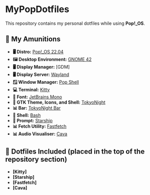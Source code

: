 # MyPopDotfiles

This repository contains my personal dotfiles while using **Pop!_OS**.

## 🎯 My Amunitions

- **🖥️ Distro:** [Pop!_OS 22.04](https://pop.system76.com/)  
- **🖼️ Desktop Environment:** [GNOME 42](https://www.gnome.org/)
- **🖥️ Display Manager:** [GDM]
- **🖥️ Display Server:** [Wayland](https://wayland.freedesktop.org/)
- **🪟 Window Manager:** [Pop Shell](https://github.com/pop-os/shell)  
- **💻 Terminal:** [Kitty](https://sw.kovidgoyal.net/kitty/)  
- **🔡 Font:** [JetBrains Mono](https://www.jetbrains.com/lp/mono/)  
- **🎨 GTK Theme, Icons, and Shell:** [TokyoNight](https://github.com/gh0stzk/dotfiles/tree/main/themes/TokyoNight)  
- **📊 Bar:** [TokyoNight Bar](https://github.com/gh0stzk/dotfiles/tree/main/themes/TokyoNight)  
- **🐚 Shell:** [Bash](https://www.gnu.org/software/bash/)  
- **🚀 Prompt:** [Starship](https://starship.rs/)  
- **📊 Fetch Utility:** [Fastfetch](https://github.com/fastfetch-cli/fastfetch)
- **📊 Audio Visualiser:** [Cava](https://github.com/karlstav/cava)

## 📂 Dotfiles Included (placed in the top of the repository section)

- **[Kitty]**
- **[Starship]**
- **[Fastfetch]**  
- **[Cava]**

